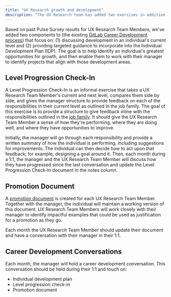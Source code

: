 ```yaml
---
title: "UX Research growth and development"
description: "The UX Research team has added two exercises in addition to GitLab's Career Developement process"
---
```


Based on past Pulse Survey results for UX Research Team Members, we've added two components to (the existing [GitLab Career Development process](/handbook/people-group/learning-and-development/career-development/)) that focus on: (1) discussing development in an individual's current level and (2) providing targeted guidance to incorporate into the Individual Development Plan (IDP). The goal is to help identify an individual's greatest opportunities for growth, and then enable them to work with their manager to identify projects that align with those development areas.

## Level Progression Check-In

A Level Progression Check-In is an informal exercise that takes a UX Research Team Member's current and next level, compares them side by side, and gives the manager structure to provide feedback on each of the responsibilities in their current level as outlined in the job family. The goal of this exercise is to provide a structure to give feedback inline with the responsibilities outlined in the [job family](/job-families/product/ux-researcher/). It should give the UX Research Team Member a sense of how they're performing, where they are doing well, and where they have opportunities to improve.

Initially, the manager will go through each responsibility and provide a written summary of how the individual is performing, including suggestions for improvements. The individual can then decide how to act upon that feedback; for example, designing a goal around it. Then, each month during a 1:1, the manager and the UX Research Team Member will discuss how they have progressed since the last conversation and update the Level Progression Check-In document in the notes column.

## Promotion Document

A [promotion document](/handbook/people-group/promotions-transfers/#promotion-document) is created for each UX Research Team Member. Together with the manager, the individual will maintain a working version of this document. UX Research Team Members will work closely with their manager to identify impactful examples that could be used as justification for a promotion as they go.

Each month the UX Research Team Member should update their document and have a conversation with their manager in their 1:1.

## Career Development Conversations

Each month, the manager will hold a career development conversation. This conversation should be held during their 1:1 and touch on:

- Individual development plan
- Level progression check-in
- Promotion document
